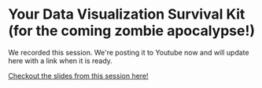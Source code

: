 # Your Data Visualization Survival Kit (for the coming zombie apocalypse!)

We recorded this session. We're posting it to Youtube now and will update here with a link when it is ready.

[Checkout the slides from this session here!](https://github.com/randypitcherii/okcSnowflakeMeetupGroup/blob/master/meetups/2019-10-24_meetup5/2019-10-24%20--%20Snowflake%20Data%20Visualization%20Survival%20Guide.pdf)